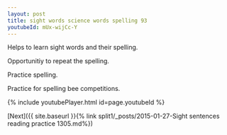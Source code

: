 ```yaml
---
layout: post
title: sight words science words spelling 93
youtubeId: mUx-wijCc-Y
---
```

 
 
Helps to learn sight words and their spelling.

Opportunitiy to repeat the spelling. 

Practice spelling. 
 
Practice for spelling bee competitions. 
 
{% include youtubePlayer.html id=page.youtubeId %}
 
 

[Next]({{ site.baseurl }}{% link  split1/_posts/2015-01-27-Sight sentences reading practice 1305.md%})
 
